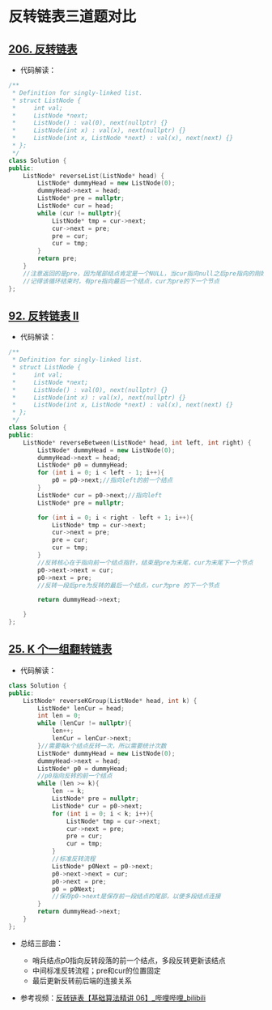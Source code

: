 # 反转链表三道题对比

## [206. 反转链表 ](https://leetcode.cn/problems/reverse-linked-list/)

- 代码解读：

```C++
/**
 * Definition for singly-linked list.
 * struct ListNode {
 *     int val;
 *     ListNode *next;
 *     ListNode() : val(0), next(nullptr) {}
 *     ListNode(int x) : val(x), next(nullptr) {}
 *     ListNode(int x, ListNode *next) : val(x), next(next) {}
 * };
 */
class Solution {
public:
    ListNode* reverseList(ListNode* head) {
        ListNode* dummyHead = new ListNode(0);
        dummyHead->next = head;
        ListNode* pre = nullptr;
        ListNode* cur = head;
        while (cur != nullptr){
            ListNode* tmp = cur->next;
            cur->next = pre;
            pre = cur;
            cur = tmp;
        }
        return pre;
    }   
    //注意返回的是pre，因为尾部结点肯定是一个NULL，当cur指向null之后pre指向的刚好是尾部
    //记得该循环结束时，有pre指向最后一个结点，cur为pre的下一个节点
};
```



## [92. 反转链表 II](https://leetcode.cn/problems/reverse-linked-list-ii/description/?envType=study-plan-v2&envId=top-interview-150)

- 代码解读：

```C++
/**
 * Definition for singly-linked list.
 * struct ListNode {
 *     int val;
 *     ListNode *next;
 *     ListNode() : val(0), next(nullptr) {}
 *     ListNode(int x) : val(x), next(nullptr) {}
 *     ListNode(int x, ListNode *next) : val(x), next(next) {}
 * };
 */
class Solution {
public:
    ListNode* reverseBetween(ListNode* head, int left, int right) {
        ListNode* dummyHead = new ListNode(0);
        dummyHead->next = head;
        ListNode* p0 = dummyHead;
        for (int i = 0; i < left - 1; i++){
            p0 = p0->next;//指向left的前一个结点
        }
        ListNode* cur = p0->next;//指向left
        ListNode* pre = nullptr;

        for (int i = 0; i < right - left + 1; i++){
            ListNode* tmp = cur->next;
            cur->next = pre;
            pre = cur;
            cur = tmp;
        }
        //反转核心在于指向前一个结点指针，结束是pre为末尾，cur为末尾下一个节点
        p0->next->next = cur;
        p0->next = pre;
        //反转一段后pre为反转的最后一个结点，cur为pre 的下一个节点

        return dummyHead->next;

    }
};
```



## [25. K 个一组翻转链表](https://leetcode.cn/problems/reverse-nodes-in-k-group/?envType=study-plan-v2&envId=top-interview-150)

- 代码解读：

```C++
class Solution {
public:
    ListNode* reverseKGroup(ListNode* head, int k) {
        ListNode* lenCur = head;
        int len = 0;
        while (lenCur != nullptr){
            len++;
            lenCur = lenCur->next;
        }//需要每k个结点反转一次，所以需要统计次数
        ListNode* dummyHead = new ListNode(0);
        dummyHead->next = head;
        ListNode* p0 = dummyHead;
		//p0指向反转的前一个结点
        while (len >= k){
            len -= k;
            ListNode* pre = nullptr;
            ListNode* cur = p0->next;
            for (int i = 0; i < k; i++){
                ListNode* tmp = cur->next;
                cur->next = pre;
                pre = cur;
                cur = tmp;
            }
            //标准反转流程
            ListNode* p0Next = p0->next;
            p0->next->next = cur;
            p0->next = pre;
            p0 = p0Next;
            //保存p0->next是保存前一段结点的尾部，以便多段结点连接
        }
        return dummyHead->next;
    }
};
```

- 总结三部曲：
  - 哨兵结点p0指向反转段落的前一个结点，多段反转更新该结点
  - 中间标准反转流程；pre和cur的位置固定
  - 最后更新反转前后端的连接关系

- 参考视频：[反转链表【基础算法精讲 06】_哔哩哔哩_bilibili](https://www.bilibili.com/video/BV1sd4y1x7KN/?vd_source=d56e57afdeed52b84f164cdaf351bcda)

